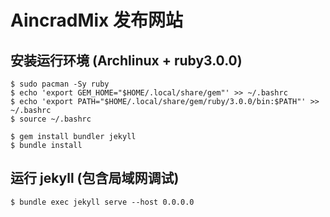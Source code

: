 # AincradMix 发布网站

## 安装运行环境 (Archlinux + ruby3.0.0)

```shell
$ sudo pacman -Sy ruby
$ echo 'export GEM_HOME="$HOME/.local/share/gem"' >> ~/.bashrc
$ echo 'export PATH="$HOME/.local/share/gem/ruby/3.0.0/bin:$PATH"' >> ~/.bashrc
$ source ~/.bashrc
```

```shell
$ gem install bundler jekyll
$ bundle install
```

## 运行 jekyll (包含局域网调试)

```shell
$ bundle exec jekyll serve --host 0.0.0.0
```
